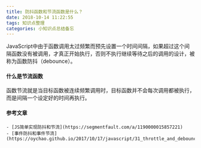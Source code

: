 ```yaml
---
title: 防抖函数和节流函数是什么？
date: 2018-10-14 11:22:55
tags: 知识点整理
categories: 小知识点总结备忘
---
```


JavaScript中由于函数调用太过频繁而预先设置一个时间间隔，如果超过这个间隔函数没有被调用，才真正开始执行，否则不执行继续等待之后的调用的设计，被称为函数防抖（debounce）。
#### 什么是节流函数

函数节流就是当目标函数被连续频繁调用时，目标函数并不会每次调用都被执行，而是间隔一个设定好的时间再执行。

#### 参考文章

    - [JS简单实现防抖和节流](https://segmentfault.com/a/1190000015857221)
    - [事件防抖和事件节流](https://oychao.github.io/2017/10/17/javascript/31_throttle_and_debounce/)